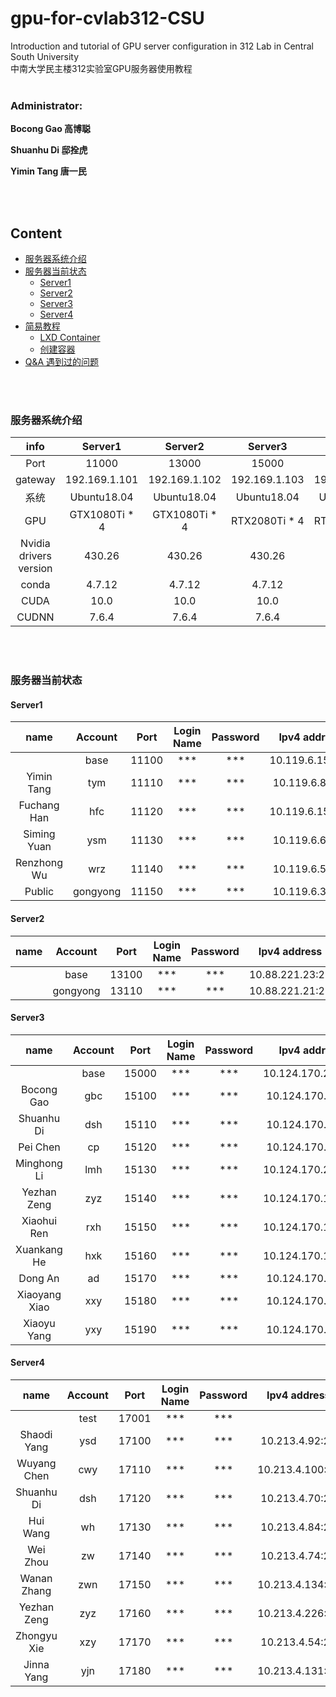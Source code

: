 # gpu-for-cvlab312-CSU
 Introduction and tutorial of GPU server configuration in 312 Lab in Central South University   
 中南大学民主楼312实验室GPU服务器使用教程
<br/>
<br/>

### Administrator:   

**Bocong Gao 高博聪**    

**Shuanhu Di 邸拴虎**    

**Yimin Tang 唐一民**   

<br/>
<br/>

## Content
- [服务器系统介绍](#服务器系统介绍)
- [服务器当前状态](#服务器当前状态)
  - [Server1](#Server1)
  - [Server2](#Server2)
  - [Server3](#Server3)
  - [Server4](#Server4)
- [简易教程](#简易教程)
  - [LXD Container](/lxd.md)
  - [创建容器](/create.md)
- [Q&A 遇到过的问题](/question.md)


<br/>
<br/>

### 服务器系统介绍
 
| info | Server1 | Server2 | Server3 | Server4 | 
| :----: | :----: | :------: | :---: | :------: | 
| Port  | 11000 | 13000 | 15000 | 17000 | 
| gateway | 192.169.1.101 | 192.169.1.102 | 192.169.1.103 | 192.169.1.104 |
| 系统 | Ubuntu18.04 | Ubuntu18.04 | Ubuntu18.04 | Ubuntu18.04 | 
| GPU | GTX1080Ti * 4 | GTX1080Ti * 4 | RTX2080Ti * 4 | RTX2080Ti * 4 |  
| Nvidia drivers version | 430.26 | 430.26 | 430.26 | 430.26 |  
| conda | 4.7.12 | 4.7.12 | 4.7.12 | 4.7.12 | 
| CUDA | 10.0 | 10.0 | 10.0 | 10.0 |  
| CUDNN | 7.6.4 | 7.6.4 | 7.6.4 | 7.6.4 |  

<br/>
<br/>

### 服务器当前状态
#### Server1

| name | Account | Port | Login Name | Password | Ipv4 address |  
| :----: | :------: | :---: | :------: | :---: | :--------: |
|   | base | 11100 | *** | *** | 10.119.6.151:22 |
| Yimin Tang | tym | 11110 | *** | *** | 10.119.6.88:22 |
| Fuchang Han | hfc | 11120 | *** | *** | 10.119.6.155:22 |
| Siming Yuan | ysm | 11130 | *** | *** | 10.119.6.62:22 |
| Renzhong Wu | wrz | 11140 | *** | *** | 10.119.6.55:22 |
| Public | gongyong | 11150 | *** | *** | 10.119.6.38:22 |

#### Server2

| name | Account | Port | Login Name | Password | Ipv4 address |  
| :----: | :------: | :---: | :------: | :---: | :--------: |
|   | base | 13100 | *** | *** | 10.88.221.23:22 |
|   | gongyong | 13110 | *** | *** | 10.88.221.21:22 |

#### Server3

| name | Account | Port | Login Name | Password | Ipv4 address |   
| :----: | :------: | :---: | :------: | :---: | :--------: |
|   | base | 15000 | *** | *** | 10.124.170.252:22 |
| Bocong Gao | gbc | 15100 | *** | *** | 10.124.170.74:22 |
| Shuanhu Di | dsh | 15110 | *** | *** | 10.124.170.91:22 |
| Pei Chen | cp | 15120 | *** | *** | 10.124.170.22:22 |
| Minghong Li | lmh | 15130 | *** | *** | 10.124.170.233:22 |
| Yezhan Zeng | zyz | 15140 | *** | *** | 10.124.170.178:22 |
| Xiaohui Ren | rxh | 15150 | *** | *** | 10.124.170.150:22 |
| Xuankang He | hxk | 15160 | *** | *** | 10.124.170.130:22 |
| Dong An | ad | 15170 | *** | *** | 10.124.170.24:22 |
| Xiaoyang Xiao | xxy | 15180 | *** | *** | 10.124.170.25:22 |
| Xiaoyu Yang | yxy | 15190 | *** | *** | 10.124.170.19:22 |

#### Server4

| name | Account | Port | Login Name | Password | Ipv4 address |   
| :----: | :------: | :---: | :------: | :---: | :--------: |
|   | test | 17001 | *** | *** | |
| Shaodi Yang | ysd | 17100 | *** | *** | 10.213.4.92:22 |
| Wuyang Chen | cwy | 17110 | *** | *** | 10.213.4.100:22 |
| Shuanhu Di | dsh | 17120 | *** | *** | 10.213.4.70:22 |
| Hui Wang | wh | 17130 | *** | *** | 10.213.4.84:22 |
| Wei Zhou | zw | 17140 | *** | *** | 10.213.4.74:22 |
| Wanan Zhang | zwn | 17150 | *** | *** | 10.213.4.134:22 |
| Yezhan Zeng | zyz | 17160 | *** | *** | 10.213.4.226:22 |
| Zhongyu Xie | xzy | 17170 | *** | *** | 10.213.4.54:22 |
| Jinna Yang | yjn | 17180 | *** | *** | 10.213.4.131:22 |

<br/>
<br/>






